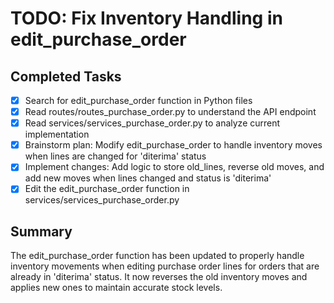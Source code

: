 # TODO: Fix Inventory Handling in edit_purchase_order

## Completed Tasks
- [x] Search for edit_purchase_order function in Python files
- [x] Read routes/routes_purchase_order.py to understand the API endpoint
- [x] Read services/services_purchase_order.py to analyze current implementation
- [x] Brainstorm plan: Modify edit_purchase_order to handle inventory moves when lines are changed for 'diterima' status
- [x] Implement changes: Add logic to store old_lines, reverse old moves, and add new moves when lines changed and status is 'diterima'
- [x] Edit the edit_purchase_order function in services/services_purchase_order.py

## Summary
The edit_purchase_order function has been updated to properly handle inventory movements when editing purchase order lines for orders that are already in 'diterima' status. It now reverses the old inventory moves and applies new ones to maintain accurate stock levels.
